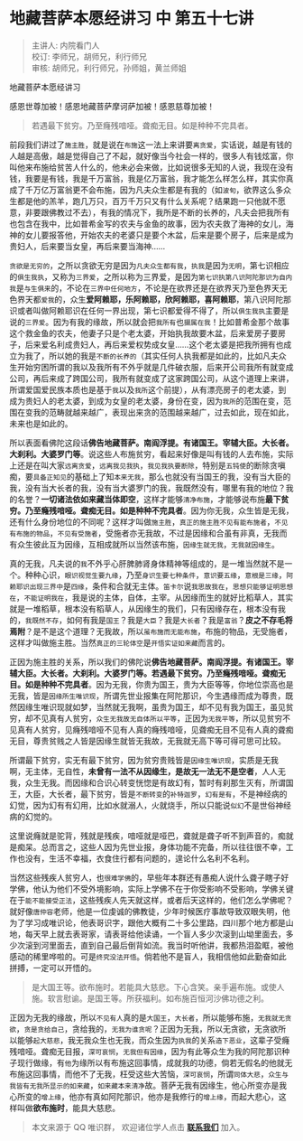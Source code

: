 # 地藏菩萨本愿经讲习 中 第五十七讲

> 主讲人: 内院看门人 <br />
> 校订: 李师兄，胡师兄，利行师兄 <br />
> 审核: 胡师兄，利行师兄，孙师姐，黄兰师姐 <br />

地藏菩萨本愿经讲习

感恩世尊加被！感恩地藏菩萨摩诃萨加被！感恩慈尊加被！

> 若遇最下贫穷。乃至癃残喑哑。聋痴无目。如是种种不完具者。

前段我们讲过了`施主胜`，就是说在`布施`这一法上来讲要`离贪爱`，实话说，越是有钱的人越是高傲，越是觉得自己了不起，就好像当今社会一样的，很多人有钱炫富，你叫他来布施给贫苦人什么的，他未必会来做，比如说很多无知的人说，我现在没有钱，我要是有钱，我是千万富翁，我是亿万富翁，我才能怎么样怎么样，其实你真成了千万亿万富翁更不会布施，因为凡夫众生都是有我的（如`波旬`，欲界这么多众生都是他的羔羊，跑几万只，百万千万只又有什么关系呢？结果跑一只他就不愿意，非要跟佛教过不去），有我的情况下，我所是不断的长养的，凡夫会把我所有也包含在我中，比如普希金写的农夫与金鱼的故事，因为农夫救了海神的女儿，海神的女儿要报答他，开始农夫的老婆只是要个木盆，后来是要个房子，后来是成为贵妇人，后来要当女皇，再后来要当海神……

`贪欲是无穷的`，之所以贪欲无穷是因为`凡夫众生都有我`，`执我`是因为`无明`，第七识相应的`俱生我执`，又称为`三界爱`，之所以称为三界爱，是因为`第七识执第八识阿陀那识为自内我`是`与生俱来`的，不论在`三界中任何地方`，不论是在欲界还是在欲界天乃至色界天无色界天都`爱我`的，众生**爱阿赖耶，乐阿赖耶，欣阿赖耶，喜阿赖耶**，第八识阿陀那识或者叫做阿赖耶识在任何一界出现，第七识都爱得不得了，所以`俱生我执`主要是说的`三界爱`。因为有我的缘故，所以就会把`我所有`也`摄属在我`！比如普希金那个故事这个救金鱼的农夫，他妻子只是个老太婆，开始执我故要木盆，后来爱房子要房子，后来爱名利成贵妇人，再后来爱权势成女皇……这个老太婆是把我所拥有也成立为我了，所以她的我是`不断的长养的`（其实任何人执我都是如此的，比如凡夫众生开始穷困所谓的我以及我所有不外乎就是几件破衣服，后来开公司我所有就变成公司，再后来成了跨国公司，我所有就变成了这家跨国公司，从这个道理上来讲，所谓爱国爱民族本质也是基于`我`以及`我所`这个前提），从有漂亮房子的老太婆，到成为贵妇人的老太婆，到成为女皇的老太婆，身份在变，因为`我所`的范围在变，范围在变我的范畴就越来越广，表现出来贪的范围越来越广，过去如此，现在如此，未来也是如此的。

所以表面看佛陀这段话**佛告地藏菩萨。南阎浮提。有诸国王。宰辅大臣。大长者。大刹利。大婆罗门等**。说这些人布施贫穷，看起来好像是叫有钱的人去布施，实际上还是在叫大家`远离贪爱`，`远离我见我执`，`我见我执要断除`，特别是`五钝使`的断除贪嗔痴，要`具备正知见`的基础上了知`本来无我`，那么也就没有当国王的我，没有当大臣的我，没有当大长者的我，没有当大婆罗门的我，我既然没有，哪里有我的地位？我的名誉？**一切诸法依如来藏当体即空**，这样才能够`清净布施`，才能够说布施**最下贫穷。乃至癃残喑哑。聋痴无目。如是种种不完具者**。因为你无我，众生皆是无我，还有什么身份地位的不同呢？这样才叫做`施主胜`，`真正的施主胜不见有能布施者`，`不见有布施的物品`，`不见有受施者`，受施者亦无我故，不过是因缘和合虽有非真，无我而有众生彼此互为因缘，互相成就所以当然该布施，`因缘生就无我`，`无我就因缘生`。

真的无我，凡夫说的`我`不外乎心肝脾肺肾身体精神等组成的，是一堆当然就不是一个。种种心识，`眼识视觉生要九缘`，乃至`身识生要七种条件`，`意识要五缘`，`意根是三缘`，`阿赖耶识出现三界中`是`四缘`，条件和合就无主体。`笛卡尔`说`我思故我在`，`思想只能够证明思想在`，`不能证明我在`，我是说的主体，自体，主宰。从因缘而生的就好比稻草人，其实就是一堆稻草，根本没有稻草人，从因缘生的我们，只有因缘存在，根本没有我的，`我既然不存`，如何有我是`国王`？我是`大臣`？我是`大长者`？我是`富翁`？**皮之不存毛将焉附**？是不是这个道理？无我故，所以`虽布施而无能布施`，布施的物品，无受施者，这样才叫做施主胜。当然`真正的三轮体空`是`开悟实证如来藏`而言的。

正因为施主胜的关系，所以我们的佛陀说**佛告地藏菩萨。南阎浮提。有诸国王。宰辅大臣。大长者。大刹利。大婆罗门等。若遇最下贫穷。乃至癃残喑哑。聋痴无目。如是种种不完具者**。因为无我，你贵为国王，贵为大臣等等，你地位崇高也是无我，皆是`因缘所生唯识现`，所谓先世业报集在阿陀那识，今生遇缘而成为尊贵，既然因缘生唯识现就如梦，当然就无我啊，虽贵为国王，却不见有我为国王，虽见贫穷，却不见真有人贫穷，`众生无我故无自体所以平等`，正因为`无我平等`，所以见贫穷不见真有人贫穷，见癃残喑哑不见有人真的癃残喑哑，见聋痴无目不见有人真的聋痴无目，尊贵贫贱之人皆是因缘生就皆无我故，无我就无高下等可得可思可比较。

所谓最下贫穷，实无有最下贫穷，因为贫穷贵贱皆是`因缘生唯识现`，实质是无我啊，无主体，无自性，**未曾有一法不从因缘生，是故无一法无不是空者**，人人无我，众生无我。而因缘和合识心转变恍惚是有故幻有，暂时有刹那生灭有，所谓国王，大臣，大长者，最下贫穷，皆是`不断转变`的`补特迦罗`，`幻有是有`，不是神经病的幻觉，因为幻有有幻用，比如水就溺人，火就烧手，所以只能说`似幻`不是世俗神经病的幻觉的。

这里说癃就是驼背，残就是残疾，喑哑就是哑巴，聋就是聋子听不到声音的，痴就是痴呆。总而言之，这些人因为先世业报，身体功能不完备，所以往往很不幸，工作也没有，生活不幸福，衣食住行都有问题的，遑论什么名利不名利。

当然这些残疾人贫穷人，也`很难学佛`的，早些年本群还有愚痴人说什么聋子瞎子好学佛，他认为他们不受外境影响，实际上学佛不在于你受影响不受影响，学佛关键在于`能不能接受正法`，这些残疾人先天就这样，或者后天这样的，他们怎么学佛呢？就好像`唐仲容`老师，他是一位虔诚的佛教徒，少年时候医疗事故导致双眼失明，他为了学习成唯识论，他表哥识字，跟他大概有二十多公里路，四川那个地方都是山地，每天早上就去表哥家，请表哥给他读诵，一个盲人多少次滚到山坳里面去，多少次滚到河里面去，直到自己最后倒背如流。我当时听他讲，我都热泪盈眶，被他感动的稀里哗啦的。可是`终究没法开悟`。倘若他不是盲人，我相信他如此勤奋如此拼搏，一定可以开悟的。

> 是大国王等。欲布施时。若能具大慈悲。下心含笑。亲手遍布施。或使人施。软言慰谕。是国王等。所获福利。如布施百恒河沙佛功德之利。

正因为无我的缘故，所以`不见有人`真的是`大国王`，`大长者`，所以能够布施，`无我就无贪欲`，`贪是贪给自己`，贪给我的，`无我为谁贪呢`？正因为无我，所以无贪欲，无贪欲所以能够`起大慈悲`，我无我众生也无我，而众生因为`执我`的关系`造下恶业`，这辈子受癃残喑哑。聋痴无目报，`深可哀悯`，`无我但有因缘`，因为有此等众生为我的阿陀那识种子现行做缘，有`他`为缘所以有布施这回事情，成就我的功德，倘若无假名的他就无布施这回事情，而他不了无我，枉受这些大苦恼，`深可哀悯`，所谓`同体大悲`，`众生与我皆有无我所显示的如来藏`，`如来藏本来清净`故。菩萨无我有因缘生，他心所变亦是我心所变的`增上缘`，他亦有真如阿陀那识，他亦是我修行的`增上缘`，而起大悲心，这样叫做**欲布施时**，能具大慈悲。

> 本文来源于 QQ 唯识群， 欢迎诸位学人点击 **[联系我们](https://mp.weixin.qq.com/s/lZCfWjmLjgNR165Tx4_bCQ)** 加入。
